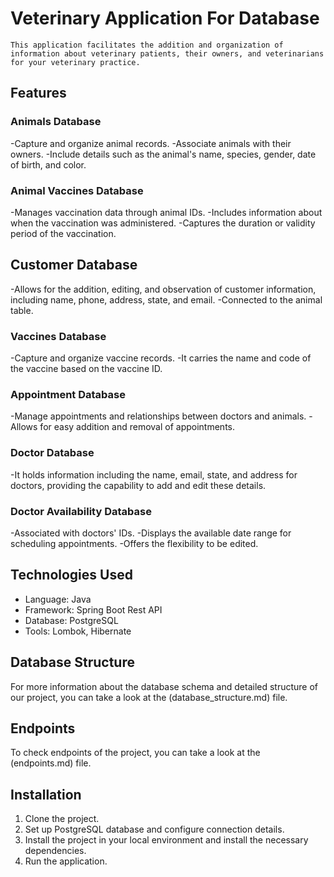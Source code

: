 # Veterinary Application For Database

    This application facilitates the addition and organization of information about veterinary patients, their owners, and veterinarians for your veterinary practice.

## Features

### Animals Database
-Capture and organize animal records.
-Associate animals with their owners.
-Include details such as the animal's name, species, gender, date of birth, and color.

### Animal Vaccines Database
-Manages vaccination data through animal IDs.
-Includes information about when the vaccination was administered.
-Captures the duration or validity period of the vaccination.

## Customer Database
-Allows for the addition, editing, and observation of customer information, including name, phone, address, state, and email.
-Connected to the animal table.

### Vaccines Database
-Capture and organize vaccine records.
-It carries the name and code of the vaccine based on the vaccine ID.

### Appointment Database
-Manage appointments and relationships between doctors and animals.
-Allows for easy addition and removal of appointments.

### Doctor Database
-It holds information including the name, email, state, and address for doctors, providing the capability to add and edit these details.

### Doctor Availability Database
-Associated with doctors' IDs.
-Displays the available date range for scheduling appointments.
-Offers the flexibility to be edited.

## Technologies Used
- Language: Java
- Framework: Spring Boot Rest API
- Database: PostgreSQL
- Tools: Lombok, Hibernate
## Database Structure
For more information about the database schema and detailed structure of our project, you can take a look at the (database_structure.md) file.

## Endpoints
To check endpoints of the project, you can take a look at the (endpoints.md) file.
## Installation

1. Clone the project.
2. Set up PostgreSQL database and configure connection details.
3. Install the project in your local environment and install the necessary dependencies.
4. Run the application.


